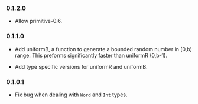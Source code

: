 ### 0.1.2.0

* Allow primitive-0.6.

### 0.1.1.0

* Add uniformB, a function to generate a bounded random number in [0,b)
  range. This preforms significantly faster than uniformR (0,b-1).

* Add type specific versions for uniformR and uniformB.

### 0.1.0.1

* Fix bug when dealing with `Word` and `Int` types.

